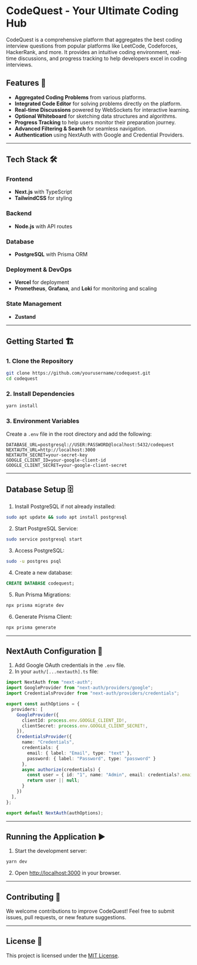 # CodeQuest - Your Ultimate Coding Hub

CodeQuest is a comprehensive platform that aggregates the best coding interview questions from popular platforms like LeetCode, Codeforces, HackerRank, and more. It provides an intuitive coding environment, real-time discussions, and progress tracking to help developers excel in coding interviews.

## Features 🚀
- **Aggregated Coding Problems** from various platforms.
- **Integrated Code Editor** for solving problems directly on the platform.
- **Real-time Discussions** powered by WebSockets for interactive learning.
- **Optional Whiteboard** for sketching data structures and algorithms.
- **Progress Tracking** to help users monitor their preparation journey.
- **Advanced Filtering & Search** for seamless navigation.
- **Authentication** using NextAuth with Google and Credential Providers.

---

## Tech Stack 🛠️

### Frontend
- **Next.js** with TypeScript
- **TailwindCSS** for styling

### Backend
- **Node.js** with API routes

### Database
- **PostgreSQL** with Prisma ORM

### Deployment & DevOps
- **Vercel** for deployment
- **Prometheus**, **Grafana**, and **Loki** for monitoring and scaling

### State Management
- **Zustand**

---

## Getting Started 🏗️

### 1. Clone the Repository
```bash
git clone https://github.com/yourusername/codequest.git
cd codequest
```

### 2. Install Dependencies
```bash
yarn install
```

### 3. Environment Variables
Create a `.env` file in the root directory and add the following:
```env
DATABASE_URL=postgresql://USER:PASSWORD@localhost:5432/codequest
NEXTAUTH_URL=http://localhost:3000
NEXTAUTH_SECRET=your-secret-key
GOOGLE_CLIENT_ID=your-google-client-id
GOOGLE_CLIENT_SECRET=your-google-client-secret
```

---

## Database Setup 🗄️

1. Install PostgreSQL if not already installed:
```bash
sudo apt update && sudo apt install postgresql
```

2. Start PostgreSQL Service:
```bash
sudo service postgresql start
```

3. Access PostgreSQL:
```bash
sudo -u postgres psql
```

4. Create a new database:
```sql
CREATE DATABASE codequest;
```

5. Run Prisma Migrations:
```bash
npx prisma migrate dev
```

6. Generate Prisma Client:
```bash
npx prisma generate
```

---

## NextAuth Configuration 🔐

1. Add Google OAuth credentials in the `.env` file.
2. In your `auth/[...nextauth].ts` file:

```ts
import NextAuth from "next-auth";
import GoogleProvider from "next-auth/providers/google";
import CredentialsProvider from "next-auth/providers/credentials";

export const authOptions = {
  providers: [
    GoogleProvider({
      clientId: process.env.GOOGLE_CLIENT_ID!,
      clientSecret: process.env.GOOGLE_CLIENT_SECRET!,
    }),
    CredentialsProvider({
      name: "Credentials",
      credentials: {
        email: { label: "Email", type: "text" },
        password: { label: "Password", type: "password" }
      },
      async authorize(credentials) {
        const user = { id: "1", name: "Admin", email: credentials?.email };
        return user || null;
      }
    })
  ],
};

export default NextAuth(authOptions);
```

---

## Running the Application ▶️

1. Start the development server:
```bash
yarn dev
```

2. Open [http://localhost:3000](http://localhost:3000) in your browser.

---

## Contributing 🤝
We welcome contributions to improve CodeQuest! Feel free to submit issues, pull requests, or new feature suggestions.

---

## License 📜
This project is licensed under the [MIT License](./License).


